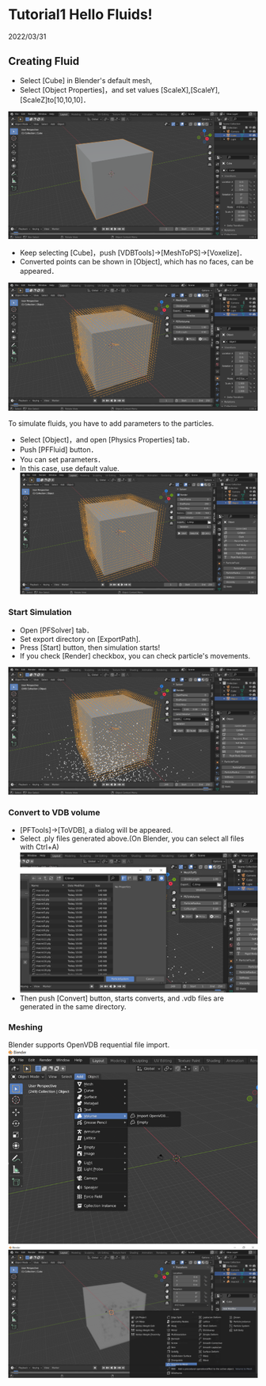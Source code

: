 # Tutorial1 Hello Fluids!

2022/03/31 

## Creating Fluid

- Select [Cube] in Blender's default mesh,
- Select [Object Properties]，and set values [ScaleX],[ScaleY],[ScaleZ]to[10,10,10]．

![Mesh](./images/Mesh.png) 

- Keep selecting [Cube]，push [VDBTools]->[MeshToPS]->[Voxelize]．
- Converted points can be shown in [Object], which has no faces, can be appeared．

![MeshToPS](./images/MeshToPS.png) 

To simulate fluids, you have to add parameters to the particles.

- Select [Object]，and open [Physics Properties] tab．
- Push [PFFluid] button．
- You can set parameters．
- In this case, use default value.
![PSToFluid](./images/Fluid.png) 

### Start Simulation

 - Open [PFSolver] tab．
 - Set export directory on [ExportPath].
 - Press [Start] button, then simulation starts!
 - If you check [Render] checkbox, you can check particle's movements.

![StaticMesh](./images/Start.png) 

### Convert to VDB volume

- [PFTools]->[ToVDB], a dialog will be appeared.
- Select .ply files generated above.(On Blender, you can select all files with Ctrl+A)
![PSToVolume](./images/PSToVolume.png) 
- Then push [Convert] button, starts converts, and .vdb files are generated in the same directory.

### Meshing
Blender supports OpenVDB requential file import.
![VDBImport](./images/VDBImport.png) 
![VolumeToMesh](./images/VolumeToMesh.png) 

